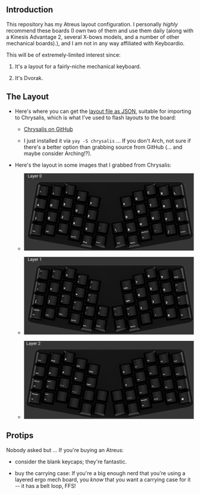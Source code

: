 ## Introduction

This repository has my Atreus layout configuration. I
personally *highly* recommend these boards (I own two of
them and use them daily (along with a Kinesis Advantage 2,
several X-bows models, and a number of other mechanical
boards).), and I am not in any way affiliated with
Keyboardio.

This will be of extremely-limited interest since:

1) It's a layout for a fairly-niche mechanical keyboard.

1) It's Dvorak.

## The Layout

- Here's where you can get the [layout file as
  JSON](./AtreusLayout.json), suitable for importing to
  Chrysalis, which is what I've used to flash layouts to the
  board:

  - [Chrysalis on GitHub](https://github.com/keyboardio/Chrysalis)

  - I just installed it via `yay -S chrysalis` ... If you
    don't Arch, not sure if there's a better option than
    grabbing source from GitHub (... and maybe consider
    Arching!?).

- Here's the layout in some images that I grabbed from
  Chrysalis:

  - ![layer 0](./images//layer-0.png)

  - ![layer 1](./images/layer-1.png)

  - ![layer 2](./images/layer-2.png)

## Protips

Nobody asked but ... If you're buying an Atreus:

- consider the blank keycaps; they're fantastic.

- buy the carrying case: If you're a big enough nerd that
  you're using a layered ergo mech board, you *know* that
  you want a carrying case for it -- it has a belt loop,
  FFS!

